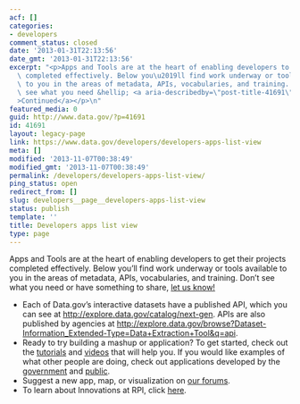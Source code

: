 ```yaml
---
acf: []
categories:
- developers
comment_status: closed
date: '2013-01-31T22:13:56'
date_gmt: '2013-01-31T22:13:56'
excerpt: "<p>Apps and Tools are at the heart of enabling developers to get their projects\
  \ completed effectively. Below you\u2019ll find work underway or tools available\
  \ to you in the areas of metadata, APIs, vocabularies, and training. Don\u2019t\
  \ see what you need &hellip; <a aria-describedby=\"post-title-41691\" href=\"https://www.data.gov/developers/developers-apps-list-view\"\
  >Continued</a></p>\n"
featured_media: 0
guid: http://www.data.gov/?p=41691
id: 41691
layout: legacy-page
link: https://www.data.gov/developers/developers-apps-list-view
meta: []
modified: '2013-11-07T00:38:49'
modified_gmt: '2013-11-07T00:38:49'
permalink: /developers/developers-apps-list-view/
ping_status: open
redirect_from: []
slug: developers__page__developers-apps-list-view
status: publish
template: ''
title: Developers apps list view
type: page
---
```

Apps and Tools are at the heart of enabling developers to get their projects completed effectively. Below you’ll find work underway or tools available to you in the areas of metadata, APIs, vocabularies, and training. Don’t see what you need or have something to share, [let us know!](/developers/page/developer-forums)


* Each of Data.gov’s interactive datasets have a published API, which you can see at <http://explore.data.gov/catalog/next-gen>. APIs are also published by agencies at <http://explore.data.gov/browse?Dataset-Information_Extended-Type=Data+Extraction+Tool&q=api>.
* Ready to try building a mashup or application? To get started, check out the [tutorials](http://logd.tw.rpi.edu/tutorials) and [videos](http://logd.tw.rpi.edu/videos) that will help you. If you would like examples of what other people are doing, check out applications developed by the [government](https://explore.data.gov/catalog/apps) and [public](/developers/showcase).
* Suggest a new app, map, or visualization on [our forums](/developers/page/developer-forums).
* To learn about Innovations at RPI, click [here](/developers/page/innovations-rpi "Innovations at RPI").


